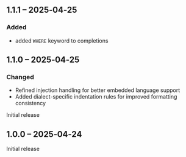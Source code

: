 ## 1.1.1 – 2025‑04‑25

### Added

- added `WHERE` keyword to completions

## 1.1.0 – 2025‑04‑25

### Changed

- Refined injection handling for better embedded language support
- Added dialect-specific indentation rules for improved formatting consistency

Initial release

## 1.0.0 – 2025‑04‑24

Initial release
